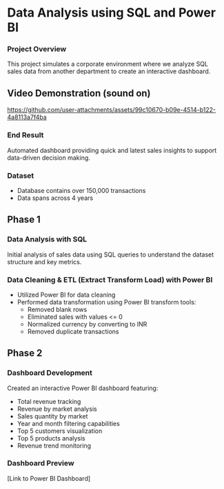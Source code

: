 # Data Analysis using SQL and Power BI

### Project Overview
This project simulates a corporate environment where we analyze SQL sales data from another department to create an interactive dashboard.


## Video Demonstration (sound on)
https://github.com/user-attachments/assets/99c10670-b09e-4514-b122-4a8113a7f4ba


### End Result
Automated dashboard providing quick and latest sales insights to support data-driven decision making.

### Dataset
- Database contains over 150,000 transactions
- Data spans across 4 years

## Phase 1
### Data Analysis with SQL
Initial analysis of sales data using SQL queries to understand the dataset structure and key metrics.

### Data Cleaning & ETL (Extract Transform Load) with Power BI
- Utilized Power BI for data cleaning
- Performed data transformation using Power BI transform tools:
  - Removed blank rows
  - Eliminated sales with values <= 0
  - Normalized currency by converting to INR
  - Removed duplicate transactions

## Phase 2
### Dashboard Development
Created an interactive Power BI dashboard featuring:
- Total revenue tracking
- Revenue by market analysis
- Sales quantity by market
- Year and month filtering capabilities
- Top 5 customers visualization
- Top 5 products analysis
- Revenue trend monitoring

### Dashboard Preview
[Link to Power BI Dashboard]

